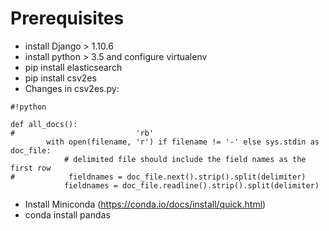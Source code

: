 # Prerequisites

- install Django > 1.10.6
- install python > 3.5 and configure virtualenv
- pip install elasticsearch
- pip install csv2es
- Changes in csv2es.py:
    
```
#!python

def all_docs():
#                           'rb'
        with open(filename, 'r') if filename != '-' else sys.stdin as doc_file:
            # delimited file should include the field names as the first row
#            fieldnames = doc_file.next().strip().split(delimiter)
            fieldnames = doc_file.readline().strip().split(delimiter)
```

- Install Miniconda (https://conda.io/docs/install/quick.html)
- conda install pandas